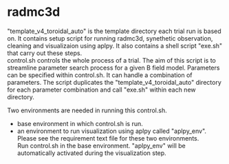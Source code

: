 # radmc3d

"template_v4_toroidal_auto" is the template directory each trial run is based on. It contains setup script for running radmc3d, synethetic observation, cleaning and visualizaion using aplpy. It also contains a shell script "exe.sh" that carry out these steps. <br>
control.sh controls the whole process of a trial. The aim of this script is to streamline parameter search process for a given B field model. Parameters can be specified within control.sh. It can handle a combination of parameters. The script duplicates the "template_v4_toroidal_auto" directory for each parameter combination and call "exe.sh" within each new directory. <br>

Two environments are needed in running this control.sh.<br>
- base environment in which control.sh is run. <br>
- an environment to run visualization using aplpy called "aplpy_env". <br>
Please see the requirement text file for these two environments.<br>
Run control.sh in the base environment. "aplpy_env" will be automatically activated during the visualization step.<br>
